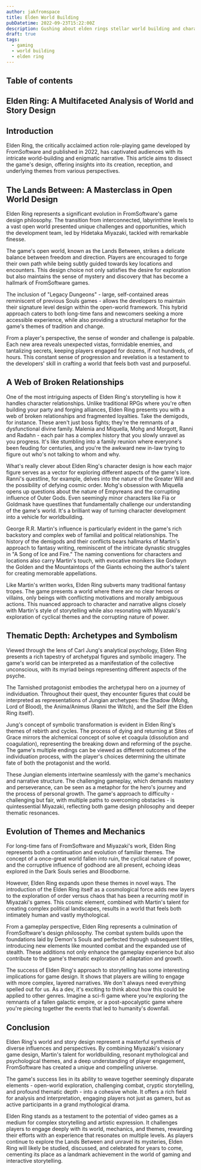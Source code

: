 ```yaml
---
author: jakfromspace
title: Elden World Building
pubDatetime: 2022-09-23T15:22:00Z
description: Gushing about elden rings stellar world building and character writing
draft: true
tags:
  - gaming
  - world building
  - elden ring
---
```


## Table of contents

## Elden Ring: A Multifaceted Analysis of World and Story Design

## Introduction

Elden Ring, the critically acclaimed action role-playing game developed by FromSoftware and published in 2022, has captivated audiences with its intricate world-building and enigmatic narrative. This article aims to dissect the game's design, offering insights into its creation, reception, and underlying themes from various perspectives.

## The Lands Between: A Masterclass in Open World Design

Elden Ring represents a significant evolution in FromSoftware's game design philosophy. The transition from interconnected, labyrinthine levels to a vast open world presented unique challenges and opportunities, which the development team, led by Hidetaka Miyazaki, tackled with remarkable finesse.

The game's open world, known as the Lands Between, strikes a delicate balance between freedom and direction. Players are encouraged to forge their own path while being subtly guided towards key locations and encounters. This design choice not only satisfies the desire for exploration but also maintains the sense of mystery and discovery that has become a hallmark of FromSoftware games.

The inclusion of "Legacy Dungeons" - large, self-contained areas reminiscent of previous Souls games - allows the developers to maintain their signature level design within the open-world framework. This hybrid approach caters to both long-time fans and newcomers seeking a more accessible experience, while also providing a structural metaphor for the game's themes of tradition and change.

From a player's perspective, the sense of wonder and challenge is palpable. Each new area reveals unexpected vistas, formidable enemies, and tantalizing secrets, keeping players engaged for dozens, if not hundreds, of hours. This constant sense of progression and revelation is a testament to the developers' skill in crafting a world that feels both vast and purposeful.

## A Web of Broken Relationships

One of the most intriguing aspects of Elden Ring's storytelling is how it handles character relationships. Unlike traditional RPGs where you're often building your party and forging alliances, Elden Ring presents you with a web of broken relationships and fragmented loyalties.
Take the demigods, for instance. These aren't just boss fights; they're the remnants of a dysfunctional divine family. Malenia and Miquella, Mohg and Morgott, Ranni and Radahn - each pair has a complex history that you slowly unravel as you progress. It's like stumbling into a family reunion where everyone's been feuding for centuries, and you're the awkward new in-law trying to figure out who's not talking to whom and why.

What's really clever about Elden Ring's character design is how each major figure serves as a vector for exploring different aspects of the game's lore. Ranni's questline, for example, delves into the nature of the Greater Will and the possibility of defying cosmic order. Mohg's obsession with Miquella opens up questions about the nature of Empyreans and the corrupting influence of Outer Gods. Even seemingly minor characters like Fia or Goldmask have questlines that fundamentally challenge our understanding of the game's world. It's a brilliant way of turning character development into a vehicle for worldbuilding.

George R.R. Martin's influence is particularly evident in the game's rich backstory and complex web of familial and political relationships. The history of the demigods and their conflicts bears hallmarks of Martin's approach to fantasy writing, reminiscent of the intricate dynastic struggles in "A Song of Ice and Fire." The naming conventions for characters and locations also carry Martin's touch, with evocative monikers like Godwyn the Golden and the Mountaintops of the Giants echoing the author's talent for creating memorable appellations.

Like Martin's written works, Elden Ring subverts many traditional fantasy tropes. The game presents a world where there are no clear heroes or villains, only beings with conflicting motivations and morally ambiguous actions. This nuanced approach to character and narrative aligns closely with Martin's style of storytelling while also resonating with Miyazaki's exploration of cyclical themes and the corrupting nature of power.

## Thematic Depth: Archetypes and Symbolism

Viewed through the lens of Carl Jung's analytical psychology, Elden Ring presents a rich tapestry of archetypal figures and symbolic imagery. The game's world can be interpreted as a manifestation of the collective unconscious, with its myriad beings representing different aspects of the psyche.

The Tarnished protagonist embodies the archetypal hero on a journey of individuation. Throughout their quest, they encounter figures that could be interpreted as representations of Jungian archetypes: the Shadow (Mohg, Lord of Blood), the Anima/Animus (Ranni the Witch), and the Self (the Elden Ring itself).

Jung's concept of symbolic transformation is evident in Elden Ring's themes of rebirth and cycles. The process of dying and returning at Sites of Grace mirrors the alchemical concept of solve et coagula (dissolution and coagulation), representing the breaking down and reforming of the psyche. The game's multiple endings can be viewed as different outcomes of the individuation process, with the player's choices determining the ultimate fate of both the protagonist and the world.

These Jungian elements intertwine seamlessly with the game's mechanics and narrative structure. The challenging gameplay, which demands mastery and perseverance, can be seen as a metaphor for the hero's journey and the process of personal growth. The game's approach to difficulty - challenging but fair, with multiple paths to overcoming obstacles - is quintessential Miyazaki, reflecting both game design philosophy and deeper thematic resonances.

## Evolution of Themes and Mechanics

For long-time fans of FromSoftware and Miyazaki's work, Elden Ring represents both a continuation and evolution of familiar themes. The concept of a once-great world fallen into ruin, the cyclical nature of power, and the corruptive influence of godhood are all present, echoing ideas explored in the Dark Souls series and Bloodborne.

However, Elden Ring expands upon these themes in novel ways. The introduction of the Elden Ring itself as a cosmological force adds new layers to the exploration of order versus chaos that has been a recurring motif in Miyazaki's games. This cosmic element, combined with Martin's talent for creating complex political landscapes, results in a world that feels both intimately human and vastly mythological.

From a gameplay perspective, Elden Ring represents a culmination of FromSoftware's design philosophy. The combat system builds upon the foundations laid by Demon's Souls and perfected through subsequent titles, introducing new elements like mounted combat and the expanded use of stealth. These additions not only enhance the gameplay experience but also contribute to the game's thematic exploration of adaptation and growth.

The success of Elden Ring's approach to storytelling has some interesting implications for game design. It shows that players are willing to engage with more complex, layered narratives. We don't always need everything spelled out for us. As a dev, it's exciting to think about how this could be applied to other genres. Imagine a sci-fi game where you're exploring the remnants of a fallen galactic empire, or a post-apocalyptic game where you're piecing together the events that led to humanity's downfall.

## Conclusion

Elden Ring's world and story design represent a masterful synthesis of diverse influences and perspectives. By combining Miyazaki's visionary game design, Martin's talent for worldbuilding, resonant mythological and psychological themes, and a deep understanding of player engagement, FromSoftware has created a unique and compelling universe.

The game's success lies in its ability to weave together seemingly disparate elements - open-world exploration, challenging combat, cryptic storytelling, and profound thematic depth - into a cohesive whole. It offers a rich field for analysis and interpretation, engaging players not just as gamers, but as active participants in a grand mythological drama.

Elden Ring stands as a testament to the potential of video games as a medium for complex storytelling and artistic expression. It challenges players to engage deeply with its world, mechanics, and themes, rewarding their efforts with an experience that resonates on multiple levels. As players continue to explore the Lands Between and unravel its mysteries, Elden Ring will likely be studied, discussed, and celebrated for years to come, cementing its place as a landmark achievement in the world of gaming and interactive storytelling.
